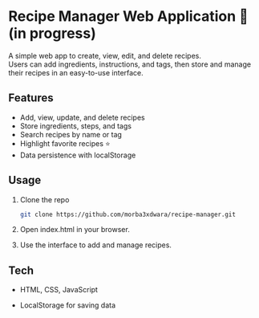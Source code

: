 # Recipe Manager Web Application 🍲 (in progress)

A simple web app to create, view, edit, and delete recipes.  
Users can add ingredients, instructions, and tags, then store and manage their recipes in an easy-to-use interface.

## Features
- Add, view, update, and delete recipes  
- Store ingredients, steps, and tags  
- Search recipes by name or tag  
- Highlight favorite recipes ⭐  
- Data persistence with localStorage  

## Usage
1. Clone the repo  
   ```bash
   git clone https://github.com/morba3xdwara/recipe-manager.git
2. Open index.html in your browser.

3. Use the interface to add and manage recipes.

## Tech

- HTML, CSS, JavaScript

- LocalStorage for saving data
